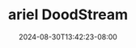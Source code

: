 --- 
title: "ariel  DoodStream"
description: "  bokeh ariel  DoodStream twitter full vidio  "
date: 2024-08-30T13:42:23-08:00
file_code: "qu82sobtudt9"
draft: false
cover: "vcjvzwav92lt8ml2.jpg"
tags: ["ariel", "DoodStream", "bokep-indo", "bokep-viral", "bokep-ig"]
length: 1394
fld_id: "1483154"
foldername: "Ariel"
categories: ["Ariel"]
views: 0
---